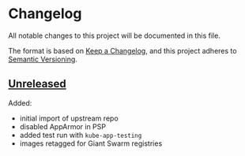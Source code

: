 # Changelog

All notable changes to this project will be documented in this file.

The format is based on [Keep a Changelog](https://keepachangelog.com/en/1.0.0/),
and this project adheres to [Semantic Versioning](https://semver.org/spec/v2.0.0.html).

## [Unreleased]

Added:

- initial import of upstream repo
- disabled AppArmor in PSP
- added test run with `kube-app-testing`
- images retagged for Giant Swarm registries

[Unreleased]: https://github.com/giantswarm/REPOSITORY_NAME/tree/master
